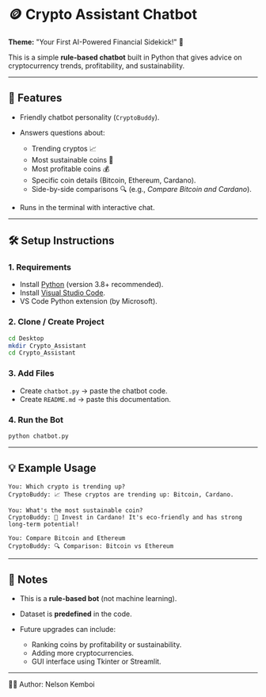 # 🪙 Crypto Assistant Chatbot

**Theme:** "Your First AI-Powered Financial Sidekick!" 🌟

This is a simple **rule-based chatbot** built in Python that gives advice on cryptocurrency trends, profitability, and sustainability.

---

## 🚀 Features

* Friendly chatbot personality (`CryptoBuddy`).
* Answers questions about:

  * Trending cryptos 📈
  * Most sustainable coins 🌱
  * Most profitable coins 💰
  * Specific coin details (Bitcoin, Ethereum, Cardano).
  * Side-by-side comparisons 🔍 (e.g., *Compare Bitcoin and Cardano*).
* Runs in the terminal with interactive chat.

---

## 🛠️ Setup Instructions

### 1. Requirements

* Install [Python](https://www.python.org/downloads/) (version 3.8+ recommended).
* Install [Visual Studio Code](https://code.visualstudio.com/).
* VS Code Python extension (by Microsoft).

### 2. Clone / Create Project

```bash
cd Desktop
mkdir Crypto_Assistant
cd Crypto_Assistant
```

### 3. Add Files

* Create `chatbot.py` → paste the chatbot code.
* Create `README.md` → paste this documentation.

### 4. Run the Bot

```bash
python chatbot.py
```

---

## 💡 Example Usage

```
You: Which crypto is trending up?
CryptoBuddy: 📈 These cryptos are trending up: Bitcoin, Cardano.

You: What's the most sustainable coin?
CryptoBuddy: 🌱 Invest in Cardano! It's eco-friendly and has strong long-term potential!

You: Compare Bitcoin and Ethereum
CryptoBuddy: 🔍 Comparison: Bitcoin vs Ethereum
```

---

## 📌 Notes

* This is a **rule-based bot** (not machine learning).
* Dataset is **predefined** in the code.
* Future upgrades can include:

  * Ranking coins by profitability or sustainability.
  * Adding more cryptocurrencies.
  * GUI interface using Tkinter or Streamlit.

---

👨‍💻 Author: Nelson Kemboi
